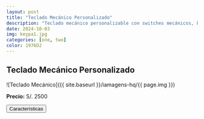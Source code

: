 ```yaml
---
layout: post
title: "Teclado Mecánico Personalizado"
description: "Teclado mecánico personalizable con switches mecánicos, keycaps de alta calidad y retroiluminación RGB."
date: 2024-10-03
img: keypa1.jpg
categories: [one, two]
color: 1976D2
---
```


## Teclado Mecánico Personalizado

![Teclado Mecánico]({{ site.baseurl }}/iamagens-hq/{{ page.img }})

**Precio:** S/. 2500  

<button class="show-specifications">Características</button>

<div class="specifications" style="display: none;">
  <h3>Especificaciones del Teclado</h3>
  <ul>
    <li>Tipo de Switches: Mecánicos (Gateron)</li>
    <li>Keycaps: PBT Doble Inyección</li>
    <li>Retroiluminación: RGB Personalizable</li>
    <li>Conectividad: USB-C</li>
    <li>Diseño: Ergonomía avanzada</li>
    <li>Dimensiones: 360 x 130 x 40 mm</li>
    <li>Peso: 1.2 kg</li>
    <li>Compatibilidad: Windows, MacOS, Linux</li>
    <li>Garantía: 2 años</li>
  </ul>
</div>

<script>
  document.querySelector('.show-specifications').addEventListener('click', function() {
    const specifications = document.querySelector('.specifications');
    specifications.style.display = specifications.style.display === 'none' ? 'block' : 'none';
  });
</script>

